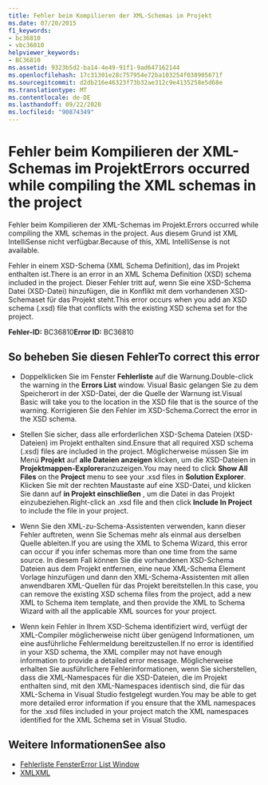 ```yaml
---
title: Fehler beim Kompilieren der XML-Schemas im Projekt
ms.date: 07/20/2015
f1_keywords:
- bc36810
- vbc36810
helpviewer_keywords:
- BC36810
ms.assetid: 9323b5d2-ba14-4e49-91f1-9ad647162144
ms.openlocfilehash: 17c31301e28c757954e72ba103254f038905671f
ms.sourcegitcommit: d2db216e46323f73b32ae312c9e4135258e5d68e
ms.translationtype: MT
ms.contentlocale: de-DE
ms.lasthandoff: 09/22/2020
ms.locfileid: "90874349"
---
```

# <a name="errors-occurred-while-compiling-the-xml-schemas-in-the-project"></a><span data-ttu-id="34a9b-102">Fehler beim Kompilieren der XML-Schemas im Projekt</span><span class="sxs-lookup"><span data-stu-id="34a9b-102">Errors occurred while compiling the XML schemas in the project</span></span>

<span data-ttu-id="34a9b-103">Fehler beim Kompilieren der XML-Schemas im Projekt.</span><span class="sxs-lookup"><span data-stu-id="34a9b-103">Errors occurred while compiling the XML schemas in the project.</span></span> <span data-ttu-id="34a9b-104">Aus diesem Grund ist XML IntelliSense nicht verfügbar.</span><span class="sxs-lookup"><span data-stu-id="34a9b-104">Because of this, XML IntelliSense is not available.</span></span>  
  
 <span data-ttu-id="34a9b-105">Fehler in einem XSD-Schema (XML Schema Definition), das im Projekt enthalten ist.</span><span class="sxs-lookup"><span data-stu-id="34a9b-105">There is an error in an XML Schema Definition (XSD) schema included in the project.</span></span> <span data-ttu-id="34a9b-106">Dieser Fehler tritt auf, wenn Sie eine XSD-Schema Datei (XSD-Datei) hinzufügen, die in Konflikt mit dem vorhandenen XSD-Schemaset für das Projekt steht.</span><span class="sxs-lookup"><span data-stu-id="34a9b-106">This error occurs when you add an XSD schema (.xsd) file that conflicts with the existing XSD schema set for the project.</span></span>  
  
 <span data-ttu-id="34a9b-107">**Fehler-ID:** BC36810</span><span class="sxs-lookup"><span data-stu-id="34a9b-107">**Error ID:** BC36810</span></span>  
  
## <a name="to-correct-this-error"></a><span data-ttu-id="34a9b-108">So beheben Sie diesen Fehler</span><span class="sxs-lookup"><span data-stu-id="34a9b-108">To correct this error</span></span>  
  
- <span data-ttu-id="34a9b-109">Doppelklicken Sie im Fenster **Fehlerliste** auf die Warnung.</span><span class="sxs-lookup"><span data-stu-id="34a9b-109">Double-click the warning in the **Errors List** window.</span></span> <span data-ttu-id="34a9b-110">Visual Basic gelangen Sie zu dem Speicherort in der XSD-Datei, der die Quelle der Warnung ist.</span><span class="sxs-lookup"><span data-stu-id="34a9b-110">Visual Basic will take you to the location in the XSD file that is the source of the warning.</span></span> <span data-ttu-id="34a9b-111">Korrigieren Sie den Fehler im XSD-Schema.</span><span class="sxs-lookup"><span data-stu-id="34a9b-111">Correct the error in the XSD schema.</span></span>  
  
- <span data-ttu-id="34a9b-112">Stellen Sie sicher, dass alle erforderlichen XSD-Schema Dateien (XSD-Dateien) im Projekt enthalten sind.</span><span class="sxs-lookup"><span data-stu-id="34a9b-112">Ensure that all required XSD schema (.xsd) files are included in the project.</span></span> <span data-ttu-id="34a9b-113">Möglicherweise müssen Sie im Menü **Projekt** auf **alle Dateien anzeigen** klicken, um die XSD-Dateien in **Projektmappen-Explorer**anzuzeigen.</span><span class="sxs-lookup"><span data-stu-id="34a9b-113">You may need to click **Show All Files** on the **Project** menu to see your .xsd files in **Solution Explorer**.</span></span> <span data-ttu-id="34a9b-114">Klicken Sie mit der rechten Maustaste auf eine XSD-Datei, und klicken Sie dann auf **in Projekt einschließen** , um die Datei in das Projekt einzubeziehen.</span><span class="sxs-lookup"><span data-stu-id="34a9b-114">Right-click an .xsd file and then click **Include In Project** to include the file in your project.</span></span>  
  
- <span data-ttu-id="34a9b-115">Wenn Sie den XML-zu-Schema-Assistenten verwenden, kann dieser Fehler auftreten, wenn Sie Schemas mehr als einmal aus derselben Quelle ableiten.</span><span class="sxs-lookup"><span data-stu-id="34a9b-115">If you are using the XML to Schema Wizard, this error can occur if you infer schemas more than one time from the same source.</span></span> <span data-ttu-id="34a9b-116">In diesem Fall können Sie die vorhandenen XSD-Schema Dateien aus dem Projekt entfernen, eine neue XML-Schema Element Vorlage hinzufügen und dann den XML-Schema-Assistenten mit allen anwendbaren XML-Quellen für das Projekt bereitstellen.</span><span class="sxs-lookup"><span data-stu-id="34a9b-116">In this case, you can remove the existing XSD schema files from the project, add a new XML to Schema item template, and then provide the XML to Schema Wizard with all the applicable XML sources for your project.</span></span>  
  
- <span data-ttu-id="34a9b-117">Wenn kein Fehler in Ihrem XSD-Schema identifiziert wird, verfügt der XML-Compiler möglicherweise nicht über genügend Informationen, um eine ausführliche Fehlermeldung bereitzustellen.</span><span class="sxs-lookup"><span data-stu-id="34a9b-117">If no error is identified in your XSD schema, the XML compiler may not have enough information to provide a detailed error message.</span></span> <span data-ttu-id="34a9b-118">Möglicherweise erhalten Sie ausführlichere Fehlerinformationen, wenn Sie sicherstellen, dass die XML-Namespaces für die XSD-Dateien, die im Projekt enthalten sind, mit den XML-Namespaces identisch sind, die für das XML-Schema in Visual Studio festgelegt wurden.</span><span class="sxs-lookup"><span data-stu-id="34a9b-118">You may be able to get more detailed error information if you ensure that the XML namespaces for the .xsd files included in your project match the XML namespaces identified for the XML Schema set in Visual Studio.</span></span>  
  
## <a name="see-also"></a><span data-ttu-id="34a9b-119">Weitere Informationen</span><span class="sxs-lookup"><span data-stu-id="34a9b-119">See also</span></span>

- [<span data-ttu-id="34a9b-120">Fehlerliste Fenster</span><span class="sxs-lookup"><span data-stu-id="34a9b-120">Error List Window</span></span>](/visualstudio/ide/reference/error-list-window)
- [<span data-ttu-id="34a9b-121">XML</span><span class="sxs-lookup"><span data-stu-id="34a9b-121">XML</span></span>](../../programming-guide/language-features/xml/index.md)
